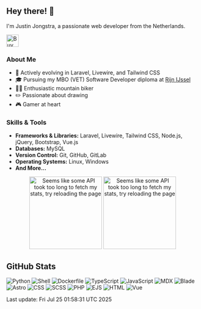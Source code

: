 ## Hey there! 👋

I'm Justin Jongstra, a passionate web developer from the Netherlands.

<a href='https://ko-fi.com/justinjongstra' target='_blank'><img height='32' style='border:0px;height:32px;' src='https://cdn.ko-fi.com/cdn/kofi2.png?v=3' border='0' alt='Buy Me a Coffee at ko-fi.com' /></a> 
<br>

### About Me
- 🌱 Actively evolving in Laravel, Livewire, and Tailwind CSS
- 🎓 Pursuing my MBO (VET) Software Developer diploma at [Rijn IJssel](https://www.rijnijssel.nl/)
- 🚵‍♂️ Enthusiastic mountain biker
- ✏️ Passionate about drawing
- 🎮 Gamer at heart

### Skills & Tools
- **Frameworks & Libraries:** Laravel, Livewire, Tailwind CSS, Node.js, jQuery, Bootstrap, Vue.js
- **Databases:** MySQL
- **Version Control:** Git, GitHub, GitLab
- **Operating Systems:** Linux, Windows
- **And More...**


<p align="center">
  <img style="height: 190px;" src="https://github-readme-stats-sigma-two-42.vercel.app/api?username=Justin0122&show_icons=true&theme=outrun" alt="Seems like some API took too long to fetch my stats, try reloading the page"/>
  <img style="height: 190px;" src="https://github-readme-stats-sigma-two-42.vercel.app/api/top-langs/?username=Justin0122&layout=compact&theme=outrun" alt="Seems like some API took too long to fetch my stats, try reloading the page"/>
</p>
</p>



## GitHub Stats
![Python](https://img.shields.io/badge/Python-.04%25-blue)
![Shell](https://img.shields.io/badge/Shell-.04%25-blue)
![Dockerfile](https://img.shields.io/badge/Dockerfile-0%25-blue)
![TypeScript](https://img.shields.io/badge/TypeScript-.94%25-blue)
![JavaScript](https://img.shields.io/badge/JavaScript-7.97%25-blue)
![MDX](https://img.shields.io/badge/MDX-1.40%25-blue)
![Blade](https://img.shields.io/badge/Blade-19.84%25-blue)
![Astro](https://img.shields.io/badge/Astro-1.06%25-blue)
![CSS](https://img.shields.io/badge/CSS-.75%25-blue)
![SCSS](https://img.shields.io/badge/SCSS-1.79%25-blue)
![PHP](https://img.shields.io/badge/PHP-55.63%25-blue)
![EJS](https://img.shields.io/badge/EJS-.21%25-blue)
![HTML](https://img.shields.io/badge/HTML-.02%25-blue)
![Vue](https://img.shields.io/badge/Vue-10.23%25-blue)

Last update: Fri Jul 25 01:58:31 UTC 2025

